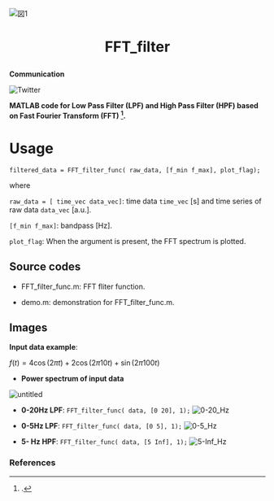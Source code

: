 ![図1](https://user-images.githubusercontent.com/114337358/220586933-99d9dcf2-ca75-4198-b216-380defbd2c4e.png)

# <p align=center>FFT_filter</p>

**Communication**

<a style="text-decoration: none" href="https://twitter.com/hogelungfish" target="_blank">
    <img src="https://img.shields.io/badge/twitter-%40hogelungfish-1da1f2.svg" alt="Twitter">
</a>
<p>

__MATLAB code for Low Pass Filter (LPF) and High Pass Filter (HPF) based on Fast Fourier Transform (FFT) [^1].__


# Usage

`filtered_data = FFT_filter_func( raw_data, [f_min f_max], plot_flag);`

where

`raw_data = [ time_vec data_vec]`: time data `time_vec` [s] and time series of raw data `data_vec` [a.u.].

`[f_min f_max]`: bandpass [Hz]. 

`plot_flag`: When the argument is present, the FFT spectrum is plotted.

## Source codes

* FFT_filter_func.m: FFT fliter function.

* demo.m: demonstration for FFT_filter_func.m.

## Images

__Input data example__: 

$f(t) = 4\cos( 2\pi t) + 2\cos( 2\pi 10t) + \sin( 2\pi 100t)$


* __Power spectrum of input data__

![untitled](https://user-images.githubusercontent.com/114337358/220673079-b0f8f224-5e1d-44c1-9614-5b839af66961.png)


* __0-20Hz LPF__: `FFT_filter_func( data, [0 20], 1);`
![0-20_Hz](https://user-images.githubusercontent.com/114337358/220587034-48051427-612d-439a-89a8-79bae1d1d11b.png)

* __0-5Hz LPF__: `FFT_filter_func( data, [0 5], 1);`
![0-5_Hz](https://user-images.githubusercontent.com/114337358/220587056-f01819bb-b3d4-415f-9ca2-cd9457806963.png)

* __5- Hz HPF__: `FFT_filter_func( data, [5 Inf], 1);`
![5-Inf_Hz](https://user-images.githubusercontent.com/114337358/220587069-ba2c7ec2-f5d2-4643-a984-b148220bb3e9.png)




### References

[^1]: . 
